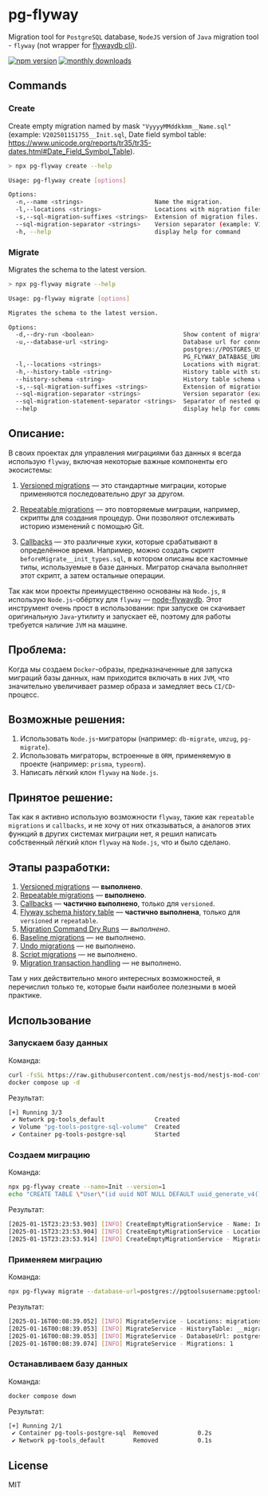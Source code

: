 # pg-flyway

Migration tool for `PostgreSQL` database, `NodeJS` version of `Java` migration tool - `flyway` (not wrapper for [flywaydb cli](https://flywaydb.org/documentation/commandline/)).

[![npm version](https://badge.fury.io/js/pg-flyway.svg)](https://badge.fury.io/js/pg-flyway)
[![monthly downloads](https://badgen.net/npm/dm/pg-flyway)](https://www.npmjs.com/package/pg-flyway)

## Commands

### Create

Create empty migration named by mask `"VyyyyMMddkkmm__Name.sql"` (example: `V202501151755__Init.sql`, Date field symbol table: https://www.unicode.org/reports/tr35/tr35-dates.html#Date_Field_Symbol_Table).

```sh
> npx pg-flyway create --help

Usage: pg-flyway create [options]

Options:
  -n,--name <strings>                    Name the migration.
  -l,--locations <strings>               Locations with migration files. (default: "migrations", env: PG_FLYWAY_LOCATIONS)
  -s,--sql-migration-suffixes <strings>  Extension of migration files. (default: ".sql", env: PG_FLYWAY_SQL_MIGRATION_SUFFIXES)
  --sql-migration-separator <strings>    Version separator (example: V1__Name.sql, sqlMigrationSeparator= "__"). (default: "__", env: PG_FLYWAY_SQL_MIGRATION_SEPARATOR)
  -h, --help                             display help for command
```

### Migrate

Migrates the schema to the latest version.

```sh
> npx pg-flyway migrate --help

Usage: pg-flyway migrate [options]

Migrates the schema to the latest version.

Options:
  -d,--dry-run <boolean>                         Show content of migrations without apply them in database. (default: "false", env: PG_FLYWAY_DRY_RUN)
  -u,--database-url <string>                     Database url for connect (example:
                                                 postgres://POSTGRES_USER:POSTGRES_PASSWORD@localhost:POSTGRES_PORT/POSTGRES_DATABASE?schema=public). (env:
                                                 PG_FLYWAY_DATABASE_URL)
  -l,--locations <strings>                       Locations with migration files. (default: "migrations", env: PG_FLYWAY_LOCATIONS)
  -h,--history-table <string>                    History table with states of migration. (default: "__migrations", env: PG_FLYWAY_HISTORY_TABLE)
  --history-schema <string>                      History table schema with states of migration. (default: "public", env: PG_FLYWAY_HISTORY_SCHEMA)
  -s,--sql-migration-suffixes <strings>          Extension of migration files. (default: ".sql", env: PG_FLYWAY_SQL_MIGRATION_SUFFIXES)
  --sql-migration-separator <strings>            Version separator (example: V1__Name.sql, sqlMigrationSeparator= "__"). (default: "__", env: PG_FLYWAY_SQL_MIGRATION_SEPARATOR)
  --sql-migration-statement-separator <strings>  Separator of nested queries within a sql query. (default: "--", env: PG_FLYWAY_SQL_MIGRATION_STATEMENT_SEPARATOR)
  --help                                         display help for command
```

## Описание:

В своих проектах для управления миграциями баз данных я всегда использую `flyway`, включая некоторые важные компоненты его экосистемы:

1. [Versioned migrations](https://documentation.red-gate.com/fd/versioned-migrations-273973333.html) — это стандартные миграции, которые применяются последовательно друг за другом.
2. [Repeatable migrations](https://documentation.red-gate.com/fd/repeatable-migrations-273973335.html) — это повторяемые миграции, например, скрипты для создания процедур. Они позволяют отслеживать историю изменений с помощью Git.

3. [Callbacks](https://documentation.red-gate.com/fd/callbacks-275218509.html) — это различные хуки, которые срабатывают в определённое время. Например, можно создать скрипт `beforeMigrate__init_types.sql`, в котором описаны все кастомные типы, используемые в базе данных. Мигратор сначала выполняет этот скрипт, а затем остальные операции.

Так как мои проекты преимущественно основаны на `Node.js`, я использую `Node.js`-обёртку для `flyway` — [node-flywaydb](https://www.npmjs.com/package/node-flywaydb). Этот инструмент очень прост в использовании: при запуске он скачивает оригинальную `Java`-утилиту и запускает её, поэтому для работы требуется наличие `JVM` на машине.

## Проблема:

Когда мы создаем `Docker`-образы, предназначенные для запуска миграций базы данных, нам приходится включать в них `JVM`, что значительно увеличивает размер образа и замедляет весь `CI/CD`-процесс.

## Возможные решения:

1. Использовать `Node.js`-миграторы (например: `db-migrate`, `umzug`, `pg-migrate`).
2. Использовать миграторы, встроенные в `ORM`, применяемую в проекте (например: `prisma`, `typeorm`).
3. Написать лёгкий клон `flyway` на `Node.js`.

## Принятое решение:

Так как я активно использую возможности `flyway`, такие как `repeatable migrations` и `callbacks`, и не хочу от них отказываться, а аналогов этих функций в других системах миграции нет, я решил написать собственный лёгкий клон `flyway` на `Node.js`, что и было сделано.

## Этапы разработки:

1. [Versioned migrations](https://documentation.red-gate.com/fd/versioned-migrations-273973333.html) — **выполнено**.
2. [Repeatable migrations](https://documentation.red-gate.com/fd/repeatable-migrations-273973335.html) — **выполнено**.
3. [Callbacks](https://documentation.red-gate.com/fd/callbacks-275218509.html) — **частично выполнено**, только для `versioned`.
4. [Flyway schema history table](https://documentation.red-gate.com/fd/flyway-schema-history-table-273973417.html) — **частично выполнена**, только для `versioned` и `repeatable`.
5. [Migration Command Dry Runs](https://documentation.red-gate.com/fd/migration-command-dry-runs-275218517.html) — _выполнено_.
6. [Baseline migrations](https://documentation.red-gate.com/fd/baseline-migrations-273973336.html) — не выполнено.
7. [Undo migrations](https://documentation.red-gate.com/fd/baseline-migrations-273973336.html) — не выполнено.
8. [Script migrations](https://documentation.red-gate.com/fd/script-migrations-273973390.html) — не выполнено.
9. [Migration transaction handling](https://documentation.red-gate.com/fd/migration-transaction-handling-273973399.html) — не выполнено.

Там у них действительно много интересных возможностей, я перечислил только те, которые были наиболее полезными в моей практике.

## Использование

### Запускаем базу данных

Команда:

```sh
curl -fsSL https://raw.githubusercontent.com/nestjs-mod/nestjs-mod-contrib/refs/heads/master/apps/example-prisma-flyway/docker-compose-prod.yml -o docker-compose.yml
docker compose up -d
```

Результат:

```sh
[+] Running 3/3
 ✔ Network pg-tools_default              Created                         0.1s
 ✔ Volume "pg-tools-postgre-sql-volume"  Created                         0.0s
 ✔ Container pg-tools-postgre-sql        Started                         0.2s
```

### Создаем миграцию

Команда:

```sh
npx pg-flyway create --name=Init --version=1
echo "CREATE TABLE \"User\"(id uuid NOT NULL DEFAULT uuid_generate_v4() constraint PK_USER primary key,email varchar(20));" > migrations/V1__Init.sql
```

Результат:

```sh
[2025-01-15T23:23:53.903] [INFO] CreateEmptyMigrationService - Name: Init
[2025-01-15T23:23:53.904] [INFO] CreateEmptyMigrationService - Locations: migrations
[2025-01-15T23:23:53.914] [INFO] CreateEmptyMigrationService - Migration "migrations/V1__Init.sql" was created successfully!
```

### Применяем миграцию

Команда:

```sh
npx pg-flyway migrate --database-url=postgres://pgtoolsusername:pgtoolspassword@localhost:5432/pgtoolsdatabase?schema=public
```

Результат:

```sh
[2025-01-16T00:08:39.052] [INFO] MigrateService - Locations: migrations
[2025-01-16T00:08:39.053] [INFO] MigrateService - HistoryTable: __migrations
[2025-01-16T00:08:39.053] [INFO] MigrateService - DatabaseUrl: postgres://pgtoolsusername:pgtoolspassword@localhost:5432/pgtoolsdatabase?schema=public
[2025-01-16T00:08:39.074] [INFO] MigrateService - Migrations: 1
```

### Останавливаем базу данных

Команда:

```sh
docker compose down
```

Результат:

```sh
[+] Running 2/1
 ✔ Container pg-tools-postgre-sql  Removed           0.2s
 ✔ Network pg-tools_default        Removed           0.1s
```

## License

MIT
